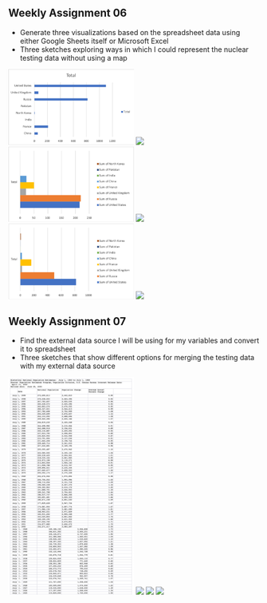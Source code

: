 ## Weekly Assignment 06

- Generate three visualizations based on the spreadsheet data using either Google Sheets itself or Microsoft Excel 
- Three sketches exploring ways in which I could represent the nuclear testing data without using a map

<img src="https://github.com/yujunmjiang/dvia-2019/blob/master/2.mapping-quantities/process/Picture1.png" width="50%"/>
<img src="https://github.com/yujunmjiang/dvia-2019/blob/master/2.mapping-quantities/process/country-location.jpg" width="50%"/>
<img src="https://github.com/yujunmjiang/dvia-2019/blob/master/2.mapping-quantities/process/Picture2.png" width="50%"/>
<img src="https://github.com/yujunmjiang/dvia-2019/blob/master/2.mapping-quantities/process/country-soa.jpg" width="50%"/>
<img src="https://github.com/yujunmjiang/dvia-2019/blob/master/2.mapping-quantities/process/Picture3.png" width="50%"/>
<img src="https://github.com/yujunmjiang/dvia-2019/blob/master/2.mapping-quantities/process/country-sou.jpg" width="50%"/>

## Weekly Assignment 07

- Find the external data source I will be using for my variables and convert it to spreadsheet
- Three sketches that show different options for merging the testing data with my external data source

<img src="https://github.com/yujunmjiang/dvia-2019/blob/master/2.mapping-quantities/process/Picture4.png" width="50%"/>
<img src="https://github.com/yujunmjiang/dvia-2019/blob/master/2.mapping-quantities/process/atmospheric-underground.jpg" width="50%"/>
<img src="https://github.com/yujunmjiang/dvia-2019/blob/master/2.mapping-quantities/process/height-population.jpg" width="50%"/>
<img src="https://github.com/yujunmjiang/dvia-2019/blob/master/2.mapping-quantities/process/hydronuclear-population.jpg" width="50%"/>

